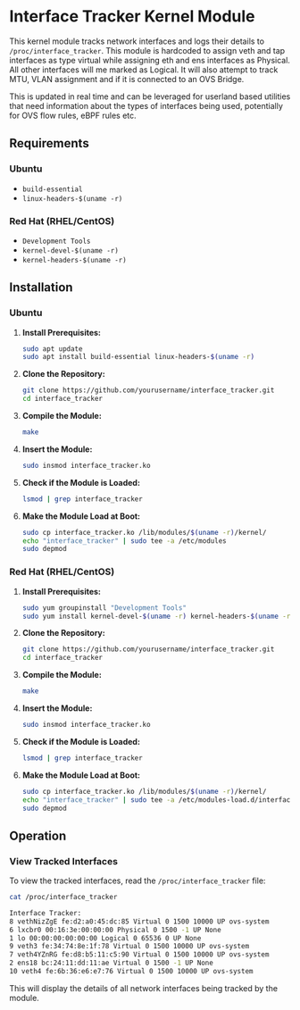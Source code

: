 
# Interface Tracker Kernel Module

This kernel module tracks network interfaces and logs their details to `/proc/interface_tracker`. This module is hardcoded to assign veth and tap interfaces as type virtual while assigning eth and ens interfaces as Physical. All other interfaces will me marked as Logical. It will also attempt to track MTU, VLAN assignment and if it is connected to an OVS Bridge. 

This is updated in real time and can be leveraged for userland based utilities that need information about the types of interfaces being used, potentially for OVS flow rules, eBPF rules etc. 

## Requirements

### Ubuntu
- `build-essential`
- `linux-headers-$(uname -r)`

### Red Hat (RHEL/CentOS)
- `Development Tools`
- `kernel-devel-$(uname -r)`
- `kernel-headers-$(uname -r)`

## Installation

### Ubuntu

1. **Install Prerequisites:**
   ```bash
   sudo apt update
   sudo apt install build-essential linux-headers-$(uname -r)
   ```

2. **Clone the Repository:**
   ```bash
   git clone https://github.com/yourusername/interface_tracker.git
   cd interface_tracker
   ```

3. **Compile the Module:**
   ```bash
   make
   ```

4. **Insert the Module:**
   ```bash
   sudo insmod interface_tracker.ko
   ```

5. **Check if the Module is Loaded:**
   ```bash
   lsmod | grep interface_tracker
   ```

6. **Make the Module Load at Boot:**
   ```bash
   sudo cp interface_tracker.ko /lib/modules/$(uname -r)/kernel/
   echo "interface_tracker" | sudo tee -a /etc/modules
   sudo depmod
   ```

### Red Hat (RHEL/CentOS)

1. **Install Prerequisites:**
   ```bash
   sudo yum groupinstall "Development Tools"
   sudo yum install kernel-devel-$(uname -r) kernel-headers-$(uname -r)
   ```

2. **Clone the Repository:**
   ```bash
   git clone https://github.com/yourusername/interface_tracker.git
   cd interface_tracker
   ```

3. **Compile the Module:**
   ```bash
   make
   ```

4. **Insert the Module:**
   ```bash
   sudo insmod interface_tracker.ko
   ```

5. **Check if the Module is Loaded:**
   ```bash
   lsmod | grep interface_tracker
   ```

6. **Make the Module Load at Boot:**
   ```bash
   sudo cp interface_tracker.ko /lib/modules/$(uname -r)/kernel/
   echo "interface_tracker" | sudo tee -a /etc/modules-load.d/interface_tracker.conf
   sudo depmod
   ```

## Operation

### View Tracked Interfaces

To view the tracked interfaces, read the `/proc/interface_tracker` file:

```bash
cat /proc/interface_tracker

Interface Tracker:
8 vethNizZgE fe:d2:a0:45:dc:85 Virtual 0 1500 10000 UP ovs-system
6 lxcbr0 00:16:3e:00:00:00 Physical 0 1500 -1 UP None
1 lo 00:00:00:00:00:00 Logical 0 65536 0 UP None
9 veth3 fe:34:74:8e:1f:78 Virtual 0 1500 10000 UP ovs-system
7 veth4YZnRG fe:d8:b5:11:c5:90 Virtual 0 1500 10000 UP ovs-system
2 ens18 bc:24:11:dd:11:ae Virtual 0 1500 -1 UP None
10 veth4 fe:6b:36:e6:e7:76 Virtual 0 1500 10000 UP ovs-system

```

This will display the details of all network interfaces being tracked by the module.
